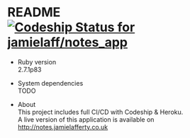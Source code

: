 # README  [![Codeship Status for jamielaff/notes_app](https://app.codeship.com/projects/08c9b010-8332-0138-e03d-5e63fbe942d1/status?branch=master)](https://app.codeship.com/projects/398229)

* Ruby version  
2.7.1p83  
  
* System dependencies  
TODO  
  
* About  
This project includes full CI/CD with Codeship & Heroku.  
A live version of this application is available on http://notes.jamielafferty.co.uk
